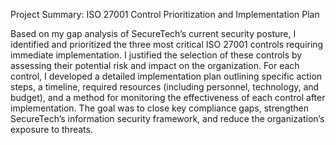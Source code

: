 Project Summary: ISO 27001 Control Prioritization and Implementation Plan



Based on my gap analysis of SecureTech’s current security posture, I identified and prioritized
the three most critical ISO 27001 controls requiring immediate implementation. I justified the
selection of these controls by assessing their potential risk and impact on the organization. For
each control, I developed a detailed implementation plan outlining specific action steps, a
timeline, required resources (including personnel, technology, and budget), and a method for
monitoring the effectiveness of each control after implementation. The goal was to close key
compliance gaps, strengthen SecureTech’s information security framework, and reduce the
organization’s exposure to threats.
